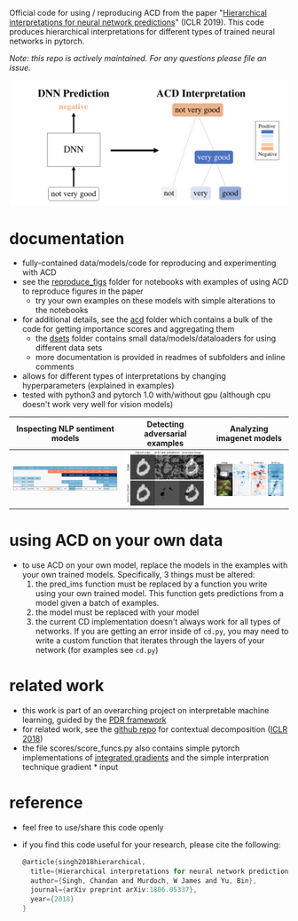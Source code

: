 Official code for using / reproducing ACD from the paper "[Hierarchical interpretations for neural network predictions](https://openreview.net/pdf?id=SkEqro0ctQ)" (ICLR 2019). This code produces hierarchical interpretations for different types of trained neural networks in pytorch.

*Note: this repo is actively maintained. For any questions please file an issue.*

![](intro.png)

# documentation

- fully-contained data/models/code for reproducing and experimenting with ACD
- see the [reproduce_figs](reproduce_figs) folder for notebooks with examples of using ACD to reproduce figures in the paper
  - try your own examples on these models with simple alterations to the notebooks
- for additional details, see the [acd](acd) folder which contains a bulk of the code for getting importance scores and aggregating them
    - the [dsets](dsets) folder contains small data/models/dataloaders for using different data sets 
    - more documentation is provided in readmes of subfolders and inline comments
- allows for different types of interpretations by changing hyperparameters (explained in examples)
- tested with python3 and pytorch 1.0 with/without gpu (although cpu doesn't work very well for vision models)

| Inspecting NLP sentiment models    | Detecting adversarial examples      | Analyzing imagenet models           |
| ---------------------------------- | ----------------------------------- | ----------------------------------- |
| ![](reproduce_figs/figs/fig_2.png) | ![](reproduce_figs/figs/fig_s3.png) | ![](reproduce_figs/figs/fig_s2.png) |



# using ACD on your own data

- to use ACD on your own model, replace the models in the examples with your own trained models. Specifically, 3 things must be altered:
  1. the pred_ims function must be replaced by a function you write using your own trained model. This function gets predictions from a model given a batch of examples.
  2. the model must be replaced with your model
  3. the current CD implementation doesn't always work for all types of networks. If you are getting an error inside of `cd.py`, you may need to write a custom function that iterates through the layers of your network (for examples see `cd.py`)

# related work

- this work is part of an overarching project on interpretable machine learning, guided by the [PDR framework](https://arxiv.org/abs/1901.04592)
- for related work, see the [github repo](https://github.com/jamie-murdoch/ContextualDecomposition) for contextual decomposition ([ICLR 2018](https://openreview.net/pdf?id=rkRwGg-0Z))
- the file scores/score_funcs.py also contains simple pytorch implementations of [integrated gradients](https://arxiv.org/abs/1703.01365) and the simple interpration technique gradient * input

# reference

- feel free to use/share this code openly

- if you find this code useful for your research, please cite the following:

  ```c
  @article{singh2018hierarchical,
    title={Hierarchical interpretations for neural network predictions},
    author={Singh, Chandan and Murdoch, W James and Yu, Bin},
    journal={arXiv preprint arXiv:1806.05337},
    year={2018}
  }
  ```

  